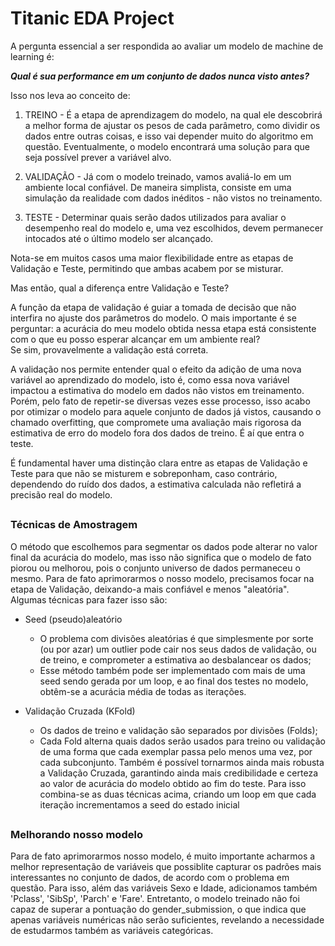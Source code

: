 ﻿# Titanic EDA Project

A pergunta essencial a ser respondida ao avaliar um modelo de machine de learning é:

***Qual é sua performance em um conjunto de dados nunca visto antes?***  
  
  Isso nos leva ao conceito de:

1. TREINO - É a etapa de aprendizagem do modelo, na qual ele descobrirá a melhor forma de ajustar os pesos de cada parâmetro, como dividir os dados entre outras coisas, e isso vai depender muito do algoritmo em questão. Eventualmente, o modelo encontrará uma solução para que seja possível prever a variável alvo.
 
2. VALIDAÇÃO - Já com o modelo treinado, vamos avaliá-lo em um ambiente local confiável. De maneira simplista, consiste em uma simulação da realidade com dados inéditos - não vistos no treinamento.

3. TESTE - Determinar quais serão dados utilizados para avaliar o desempenho real do modelo e, uma vez escolhidos, devem permanecer intocados até o último modelo ser alcançado.

Nota-se em muitos casos uma maior flexibilidade entre as etapas de Validação e Teste, permitindo que ambas acabem por se misturar.

Mas então, qual a diferença entre Validação e Teste?

A função da etapa de validação é guiar a tomada de decisão que não interfira no ajuste dos parâmetros do modelo. O mais importante é se perguntar: a acurácia do meu modelo obtida nessa etapa está consistente com o que eu posso esperar alcançar em um ambiente real?  
Se sim, provavelmente a validação está correta.

A validação nos permite entender qual o efeito da adição de uma nova variável ao aprendizado do modelo, isto é, como essa nova variável impactou a estimativa do modelo em dados não vistos em treinamento. Porém, pelo fato de repetir-se diversas vezes esse processo, isso acabo por otimizar o modelo para aquele conjunto de dados já vistos, causando o chamado overfitting, que compromete uma avaliação mais rigorosa da estimativa de erro do modelo fora dos dados de treino. É aí que entra o teste.

É fundamental haver uma distinção clara entre as etapas de Validação e Teste para que não se misturem e sobreponham, caso contrário, dependendo do ruído dos dados, a estimativa calculada não refletirá a precisão real do modelo.

## 
### Técnicas de Amostragem 
O método que escolhemos para segmentar os dados pode alterar no valor final da acurácia do modelo, mas isso não significa que o modelo de fato piorou ou melhorou, pois o conjunto universo de dados permaneceu o mesmo. Para de fato aprimorarmos o nosso modelo, precisamos focar na etapa de Validação, deixando-a mais confiável e menos "aleatória". Algumas técnicas para fazer isso são:

- Seed (pseudo)aleatório
  - O problema com divisões aleatórias é que simplesmente por sorte (ou por azar) um outlier pode cair nos seus dados de validação, ou de treino, e comprometer a estimativa ao desbalancear os dados;
  - Esse método também pode ser implementado com mais de uma seed sendo gerada por um loop, e ao final dos testes no modelo, obtêm-se a acurácia média de todas as iterações. 

- Validação Cruzada (KFold)
  - Os dados de treino e validação são separados por divisões (Folds);
  - Cada Fold alterna quais dados serão usados para treino ou validação de uma forma que cada exemplar passa pelo menos uma vez, por cada subconjunto.
Também é possível tornarmos ainda mais robusta a Validação Cruzada, garantindo ainda mais credibilidade e certeza ao valor de acurácia do modelo obtido ao fim do teste. Para isso combina-se as duas técnicas acima, criando um loop em que cada iteração incrementamos a seed do estado inicial
##
### Melhorando nosso modelo
Para de fato aprimorarmos nosso modelo, é muito importante acharmos a melhor representação de variáveis que possiblite capturar os padrões mais interessantes no conjunto de dados, de acordo com o problema em questão. Para isso, além das variáveis Sexo e Idade, adicionamos também 'Pclass', 'SibSp', 'Parch' e 'Fare'. Entretanto, o modelo treinado não foi capaz de superar a pontuação do gender_submission, o que indica que apenas variáveis numéricas não serão suficientes, revelando a necessidade de estudarmos também as variáveis categóricas.
